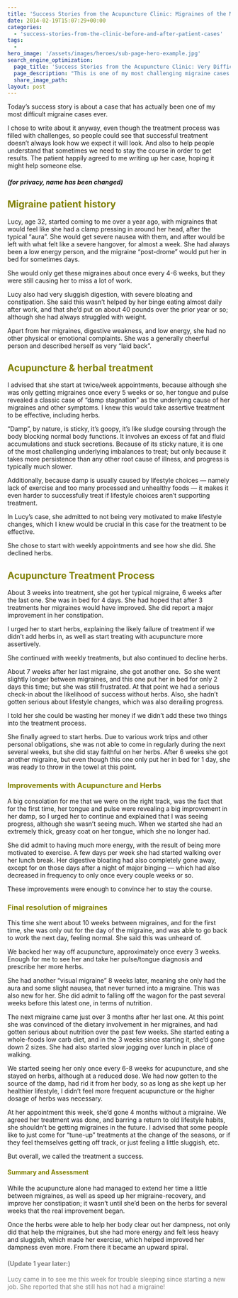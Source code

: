 ```yaml
---
title: 'Success Stories from the Acupuncture Clinic: Migraines of the Most Difficult Type to Treat'
date: 2014-02-19T15:07:29+00:00
categories:
  - 'success-stories-from-the-clinic-before-and-after-patient-cases'
tags:
  -
hero_image: '/assets/images/heroes/sub-page-hero-example.jpg'
search_engine_optimization:
  page_title: 'Success Stories from the Acupuncture Clinic: Very Difficult Migraines'
  page_description: "This is one of my most challenging migraine cases I've had. I'm sharing it to illustrate how important herbs, as well as lifestyle choices, can be in resolving migraines."
  share_image_path:
layout: post
---
```

Today&#8217;s success story is about a case that has actually been one of my most difficult migraine cases ever.

I chose to write about it anyway, even though the treatment process was filled with challenges, so people could see that successful treatment doesn&#8217;t always look how we expect it will look. And also to help people understand that sometimes we need to stay the course in order to get results. The patient happily agreed to me writing up her case, hoping it might help someone else.

##### (for privacy, name has been changed)

## <span style="color: #808000;">Migraine patient history</span>

Lucy, age 32, started coming to me over a year ago, with migraines that would feel like she had a clamp pressing in around her head, after the typical &#8220;aura&#8221;. She would get severe nausea with them, and after would be left with what felt like a severe hangover, for almost a week. She had always been a low energy person, and the migraine &#8220;post-drome&#8221; would put her in bed for sometimes days.

She would only get these migraines about once every 4-6 weeks, but they were still causing her to miss a lot of work.

Lucy also had very sluggish digestion, with severe bloating and constipation. She said this wasn&#8217;t helped by her binge eating almost daily after work, and that she&#8217;d put on about 40 pounds over the prior year or so; although she had always struggled with weight.

Apart from her migraines, digestive weakness, and low energy, she had no other physical or emotional complaints. She was a generally cheerful person and described herself as very &#8220;laid back&#8221;.

## <span style="color: #808000;">Acupuncture & herbal treatment</span>

I advised that she start at twice/week appointments, because although she was only getting migraines once every 5 weeks or so, her tongue and pulse revealed a classic case of &#8220;damp stagnation&#8221; as the underlying cause of her migraines and other symptoms. I knew this would take assertive treatment to be effective, including herbs.

&#8220;Damp&#8221;, by nature, is sticky, it&#8217;s goopy, it&#8217;s like sludge coursing through the body blocking normal body functions. It involves an excess of fat and fluid accumulations and stuck secretions. Because of its sticky nature, it is one of the most challenging underlying imbalances to treat; but only because it takes more persistence than any other root cause of illness, and progress is typically much slower.

Additionally, because damp is usually caused by lifestyle choices &#8212; namely lack of exercise and too many processed and unhealthy foods &#8212; it makes it even harder to successfully treat if lifestyle choices aren&#8217;t supporting treatment.

In Lucy&#8217;s case, she admitted to not being very motivated to make lifestyle changes, which I knew would be crucial in this case for the treatment to be effective.

She chose to start with weekly appointments and see how she did. She declined herbs.

## <span style="color: #808000;">Acupuncture Treatment Process</span>

About 3 weeks into treatment, she got her typical migraine, 6 weeks after the last one. She was in bed for 4 days. She had hoped that after 3 treatments her migraines would have improved. She did report a major improvement in her constipation.

I urged her to start herbs, explaining the likely failure of treatment if we didn&#8217;t add herbs in, as well as start treating with acupuncture more assertively.

She continued with weekly treatments, but also continued to decline herbs.

About 7 weeks after her last migraine, she got another one.  So she went slightly longer between migraines, and this one put her in bed for only 2 days this time; but she was still frustrated. At that point we had a serious check-in about the likelihood of success without herbs. Also, she hadn&#8217;t gotten serious about lifestyle changes, which was also derailing progress.

I told her she could be wasting her money if we didn&#8217;t add these two things into the treatment process.

She finally agreed to start herbs. Due to various work trips and other personal obligations, she was not able to come in regularly during the next several weeks, but she did stay faithful on her herbs. After 6 weeks she got another migraine, but even though this one only put her in bed for 1 day, she was ready to throw in the towel at this point.

### <span style="color: #808000;">Improvements with Acupuncture and Herbs<br /> </span>

A big consolation for me that we were on the right track, was the fact that for the first time, her tongue and pulse were revealing a big improvement in her damp, so I urged her to continue and explained that I was seeing progress, although she wasn&#8217;t seeing much. When we started she had an extremely thick, greasy coat on her tongue, which she no longer had.

She did admit to having much more energy, with the result of being more motivated to exercise. A few days per week she had started walking over her lunch break. Her digestive bloating had also completely gone away, except for on those days after a night of major binging &#8212; which had also decreased in frequency to only once every couple weeks or so.

These improvements were enough to convince her to stay the course.

### <span style="color: #808000;">Final resolution of migraines</span>

This time she went about 10 weeks between migraines, and for the first time, she was only out for the day of the migraine, and was able to go back to work the next day, feeling normal. She said this was unheard of.

We backed her way off acupuncture, approximately once every 3 weeks. Enough for me to see her and take her pulse/tongue diagnosis and prescribe her more herbs.

She had another &#8220;visual migraine&#8221; 8 weeks later, meaning she only had the aura and some slight nausea, that never turned into a migraine. This was also new for her. She did admit to falling off the wagon for the past several weeks before this latest one, in terms of nutrition.

The next migraine came just over 3 months after her last one. At this point she was convinced of the dietary involvement in her migraines, and had gotten serious about nutrition over the past few weeks. She started eating a whole-foods low carb diet, and in the 3 weeks since starting it, she&#8217;d gone down 2 sizes. She had also started slow jogging over lunch in place of walking.

We started seeing her only once every 6-8 weeks for acupuncture, and she stayed on herbs, although at a reduced dose. We had now gotten to the source of the damp, had rid it from her body, so as long as she kept up her healthier lifestyle, I didn&#8217;t feel more frequent acupuncture or the higher dosage of herbs was necessary.

At her appointment this week, she&#8217;d gone 4 months without a migraine. We agreed her treatment was done, and barring a return to old lifestyle habits, she shouldn&#8217;t be getting migraines in the future. I advised that some people like to just come for &#8220;tune-up&#8221; treatments at the change of the seasons, or if they feel themselves getting off track, or just feeling a little sluggish, etc.

But overall, we called the treatment a success.

#### <span style="color: #808000;">Summary and Assessment</span>

While the acupuncture alone had managed to extend her time a little between migraines, as well as speed up her migraine-recovery, and improve her constipation; it wasn&#8217;t until she&#8217;d been on the herbs for several weeks that the real improvement began.

Once the herbs were able to help her body clear out her dampness, not only did that help the migraines, but she had more energy and felt less heavy and sluggish, which made her exercise, which helped improved her dampness even more. From there it became an upward spiral.

#### <span style="color: #808080;">(Update 1 year later:)</span>

<span style="color: #808080;">Lucy came in to see me this week for trouble sleeping since starting a new job. She reported that she still has not had a migraine!</span>

&nbsp;

&nbsp;

&nbsp;

&nbsp;

&nbsp;
